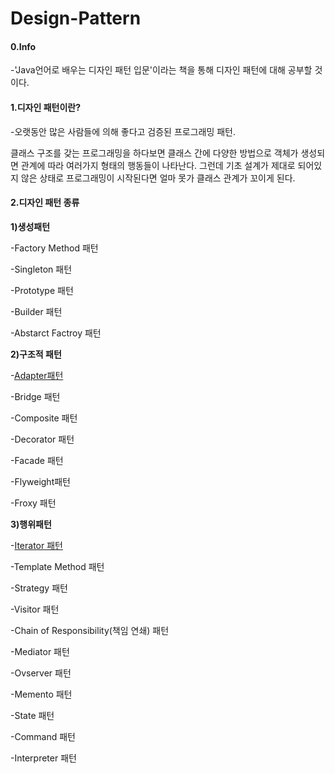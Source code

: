 # Design-Pattern
#### 0.Info

-'Java언어로 배우는 디자인 패턴 입문'이라는 책을 통해 디자인 패턴에 대해 공부할 것이다.

#### 1.디자인 패턴이란?

-오랫동안 많은 사람들에 의해 좋다고 검증된 프로그래밍 패턴.

 클래스 구조를 갖는 프로그래밍을 하다보면 클래스 간에 다양한 방법으로 객체가 생성되면 관계에 따라 여러가지 형태의 행동들이 나타난다.  그런데  기초 설계가 제대로 되어있지 않은 상태로 프로그래밍이 시작된다면 얼마 못가 클래스 관계가 꼬이게 된다. 

#### 2.디자인 패턴 종류

**1)생성패턴**

-Factory Method 패턴

-Singleton 패턴

-Prototype 패턴

-Builder 패턴

-Abstarct Factroy 패턴

**2)구조적 패턴**

-[Adapter패턴](https://github.com/Hongsomang/Design-Pattern/blob/master/Structral%20Pattern/Adapter_Pattern/Image/Object_Adapter.PNG?raw=true)

-Bridge 패턴

-Composite 패턴

-Decorator  패턴

-Facade 패턴

-Flyweight패턴

-Froxy 패턴

**3)행위패턴**

-[Iterator 패턴](https://github.com/Hongsomang/Design-Pattern/blob/master/Behavioral_Pattern/Interator_Pattern/Interator%20Pattern.md)

-Template Method 패턴

-Strategy 패턴

-Visitor 패턴

-Chain of Responsibility(책임 연쇄) 패턴

-Mediator 패턴

-Ovserver 패턴

-Memento 패턴

-State 패턴

-Command 패턴

-Interpreter 패턴